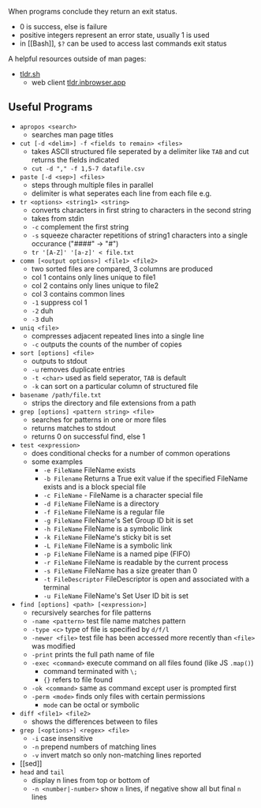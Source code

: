 When programs conclude they return an exit status.

 - 0 is success, else is failure
 - positive integers represent an error state, usually 1 is used
 - in [[Bash]], `$?` can be used to access last commands exit status

A helpful resources outside of man pages:

- [tldr.sh](https://tldr.sh/)
	- web client [tldr.inbrowser.app](https://tldr.inbrowser.app/)

## Useful Programs
 
- `apropos <search>`
	- searches man page titles
- `cut [-d <delim>] -f <fields to remain> <files>`
	- takes ASCII structured file seperated by a delimiter like `TAB` and cut returns the fields indicated 
	- `cut -d "," -f 1,5-7 datafile.csv`
- `paste [-d <sep>] <files>`
	- steps through multiple files in parallel
	- delimiter is what seperates each line from each file e.g.
- `tr <options> <string1> <string>`
	- converts characters in first string to characters in the second string
	- takes from stdin
	- `-c` complement the first string
	- `-s` squeeze character repetitions of string1 characters into a single occurance ("####" -> "#")
	- `tr '[A-Z]' '[a-z]' < file.txt`
- `comm [<output options>] <file1> <file2>`
	- two sorted files are compared, 3 columns are produced
	- col 1 contains only lines unique to file1
	- col 2 contains only lines unique to file2
	- col 3 contains common lines
	- `-1` suppress col 1
	- `-2` duh
	- `-3` duh
- `uniq <file>`
	- compresses adjacent repeated lines into a  single line
	- `-c` outputs the counts of the number of copies
- `sort [options] <file>`
	- outputs to stdout
	- `-u` removes duplicate entries
	- `-t <char>` used as field seperator, `TAB` is default
	- `-k` can sort on a particular column of structured file
- `basename /path/file.txt`
	- strips the directory and file extensions from a path
- `grep [options] <pattern string> <file>`
	- searches for patterns in one or more files
	- returns matches to stdout
	- returns 0 on successful find, else 1
- `test <expression>`
	- does conditional checks for a number of common operations
	- some examples
		- `-e FileName` FileName exists
		- `-b Filename` Returns a True exit value if the specified FileName exists and is a block special file
		- `-c FileName` - FileName is a character special file
		- `-d FileName` FileName is a directory
		- `-f FileName` FileName is a regular file
		- `-g FileName` FileName's Set Group ID bit is set
		- `-h FileName` FileName is a symbolic link
		- `-k FileName` FileName's sticky bit is set
		- `-L FileName` FileName is a symbolic link
		- `-p FileName` FileName is a named pipe (FIFO)
		- `-r FileName` FileName is readable by the current process
		- `-s FileName` FileName has a size greater than 0
		- `-t FileDescriptor` FileDescriptor is open and associated with a terminal
		- `-u FileName` FileName's Set User ID bit is set
- `find [options] <path> [<expression>]`
	- recursively searches for file patterns
	- `-name <pattern>` test file name matches pattern
	- `-type <c>` type of file is specified by `d/f/l`
	- `-newer <file>` test file has been accessed more recently than `<file>` was modified
	- `-print` prints the full path name of file
	- `-exec <command>` execute command on all files found (like JS `.map()`) 
		- command terminated with `\;`
		- `{}` refers to file found
	- `-ok <command>` same as command except user is prompted first
	- `-perm <mode>` finds only files with certain permissions
		- `mode` can be octal or symbolic
- `diff <file1> <file2>`
	- shows the differences between to files
- `grep [<options>] <regex> <file>`
	- `-i` case insensitive
	- `-n` prepend numbers of matching lines
	- `-v` invert match so only non-matching lines reported
- [[sed]]
- `head` and `tail`
	- display n lines from top or bottom of
	- `-n <number|-number>`  show `n` lines, if negative show all but final `n` lines